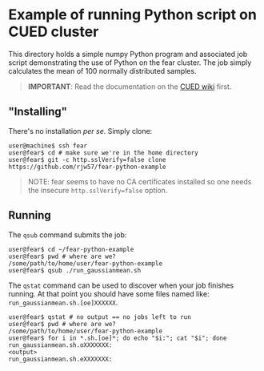 # Example of running Python script on CUED cluster

This directory holds a simple numpy Python program and associated job script
demonstrating the use of Python on the fear cluster. The job simply calculates
the mean of 100 normally distributed samples.

> **IMPORTANT**: Read the documentation on the [CUED wiki](http://divf.eng.cam.ac.uk/w/Main/GridEngineDocs) first.

## "Installing"

There's no installation *per se*. Simply clone:

```console
user@machine$ ssh fear
user@fear$ cd # make sure we're in the home directory
user@fear$ git -c http.sslVerify=false clone https://github.com/rjw57/fear-python-example
```

> NOTE: fear seems to have no CA certificates installed so one needs the
> insecure ``http.sslVerify=false`` option.

## Running

The ``qsub`` command submits the job:

```console
user@fear$ cd ~/fear-python-example
user@fear$ pwd # where are we?
/some/path/to/home/user/fear-python-example
user@fear$ qsub ./run_gaussianmean.sh
```

The ``qstat`` command can be used to discover when your job finishes running. At
that point you should have some files named like:
``run_gaussianmean.sh.[oe]XXXXXX``.

```console
user@fear$ qstat # no output == no jobs left to run
user@fear$ pwd # where are we?
/some/path/to/home/user/fear-python-example
user@fear$ for i in *.sh.[oe]*; do echo "$i:"; cat "$i"; done
run_gaussianmean.sh.oXXXXXXX:
<output>
run_gaussianmean.sh.eXXXXXXX:
```
